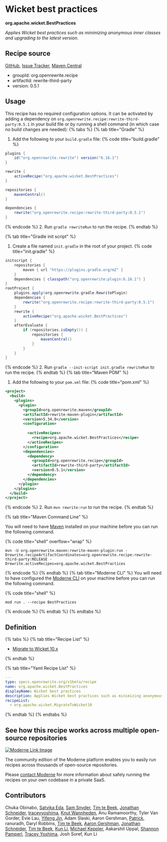 # Wicket best practices

**org.apache.wicket.BestPractices**

_Applies Wicket best practices such as minimizing anonymous inner classes and upgrading to the latest version._

## Recipe source

[GitHub](https://github.com/search?type=code&q=org.apache.wicket.BestPractices), [Issue Tracker](https://github.com/openrewrite/rewrite-third-party/issues), [Maven Central](https://central.sonatype.com/artifact/org.openrewrite.recipe/rewrite-third-party/0.5.1/jar)

* groupId: org.openrewrite.recipe
* artifactId: rewrite-third-party
* version: 0.5.1


## Usage

This recipe has no required configuration options. It can be activated by adding a dependency on `org.openrewrite.recipe:rewrite-third-party:0.5.1` in your build file or by running a shell command (in which case no build changes are needed): 
{% tabs %}
{% tab title="Gradle" %}
1. Add the following to your `build.gradle` file:
{% code title="build.gradle" %}
```groovy
plugins {
    id("org.openrewrite.rewrite") version("6.16.1")
}

rewrite {
    activeRecipe("org.apache.wicket.BestPractices")
}

repositories {
    mavenCentral()
}

dependencies {
    rewrite("org.openrewrite.recipe:rewrite-third-party:0.5.1")
}
```
{% endcode %}
2. Run `gradle rewriteRun` to run the recipe.
{% endtab %}

{% tab title="Gradle init script" %}
1. Create a file named `init.gradle` in the root of your project.
{% code title="init.gradle" %}
```groovy
initscript {
    repositories {
        maven { url "https://plugins.gradle.org/m2" }
    }
    dependencies { classpath("org.openrewrite:plugin:6.16.1") }
}
rootProject {
    plugins.apply(org.openrewrite.gradle.RewritePlugin)
    dependencies {
        rewrite("org.openrewrite.recipe:rewrite-third-party:0.5.1")
    }
    rewrite {
        activeRecipe("org.apache.wicket.BestPractices")
    }
    afterEvaluate {
        if (repositories.isEmpty()) {
            repositories {
                mavenCentral()
            }
        }
    }
}
```
{% endcode %}
2. Run `gradle --init-script init.gradle rewriteRun` to run the recipe.
{% endtab %}
{% tab title="Maven POM" %}
1. Add the following to your `pom.xml` file:
{% code title="pom.xml" %}
```xml
<project>
  <build>
    <plugins>
      <plugin>
        <groupId>org.openrewrite.maven</groupId>
        <artifactId>rewrite-maven-plugin</artifactId>
        <version>5.34.0</version>
        <configuration>
          
          <activeRecipes>
            <recipe>org.apache.wicket.BestPractices</recipe>
          </activeRecipes>
        </configuration>
        <dependencies>
          <dependency>
            <groupId>org.openrewrite.recipe</groupId>
            <artifactId>rewrite-third-party</artifactId>
            <version>0.5.1</version>
          </dependency>
        </dependencies>
      </plugin>
    </plugins>
  </build>
</project>
```
{% endcode %}
2. Run `mvn rewrite:run` to run the recipe.
{% endtab %}

{% tab title="Maven Command Line" %}

You will need to have [Maven](https://maven.apache.org/download.cgi) installed on your machine before you can run the following command.

{% code title="shell" overflow="wrap" %}
```shell
mvn -U org.openrewrite.maven:rewrite-maven-plugin:run -Drewrite.recipeArtifactCoordinates=org.openrewrite.recipe:rewrite-third-party:RELEASE -Drewrite.activeRecipes=org.apache.wicket.BestPractices 
```
{% endcode %}
{% endtab %}
{% tab title="Moderne CLI" %}
You will need to have configured the [Moderne CLI](https://docs.moderne.io/moderne-cli/cli-intro) on your machine before you can run the following command.

{% code title="shell" %}
```shell
mod run . --recipe BestPractices
```
{% endcode %}
{% endtab %}
{% endtabs %}

## Definition

{% tabs %}
{% tab title="Recipe List" %}
* [Migrate to Wicket 10.x](../../../org/apache/wicket/migratetowicket10.md)

{% endtab %}

{% tab title="Yaml Recipe List" %}
```yaml
---
type: specs.openrewrite.org/v1beta/recipe
name: org.apache.wicket.BestPractices
displayName: Wicket best practices
description: Applies Wicket best practices such as minimizing anonymous inner classes and upgrading to the latest version.
recipeList:
  - org.apache.wicket.MigrateToWicket10

```
{% endtab %}
{% endtabs %}

## See how this recipe works across multiple open-source repositories

[![Moderne Link Image](/.gitbook/assets/ModerneRecipeButton.png)](https://app.moderne.io/recipes/org.apache.wicket.BestPractices)

The community edition of the Moderne platform enables you to easily run recipes across thousands of open-source repositories.

Please [contact Moderne](https://moderne.io/product) for more information about safely running the recipes on your own codebase in a private SaaS.

## Contributors
Chuka Obinabo, [Satvika Eda](mailto:satvika164.reddy@gmail.com), [Sam Snyder](mailto:sam@moderne.io), [Tim te Beek](mailto:tim.te.beek@jdriven.com), [Jonathan Schneider](mailto:jkschneider@gmail.com), [traceyyoshima](mailto:tracey.yoshima@gmail.com), [Knut Wannheden](mailto:knut@moderne.io), Anu Ramamoorthy, Tyler Van Gorder, Evie Lau, [Yifeng Jin](mailto:yifeng.jyf@alibaba-inc.com), Adam Slaski, Aaron Gershman, [Patrick](mailto:patway99@gmail.com), ranuradh, Daryl Robbins, [Tim te Beek](mailto:timtebeek@gmail.com), [Aaron Gershman](mailto:aegershman@gmail.com), [Jonathan Schnéider](mailto:jkschneider@gmail.com), [Tim te Beek](mailto:tim@moderne.io), [Kun Li](mailto:kun@moderne.io), [Michael Keppler](mailto:bananeweizen@gmx.de), Aakarshit Uppal, [Shannon Pamperl](mailto:shanman190@gmail.com), [Tracey Yoshima](mailto:tracey.yoshima@gmail.com), Josh Soref, Kun Li
